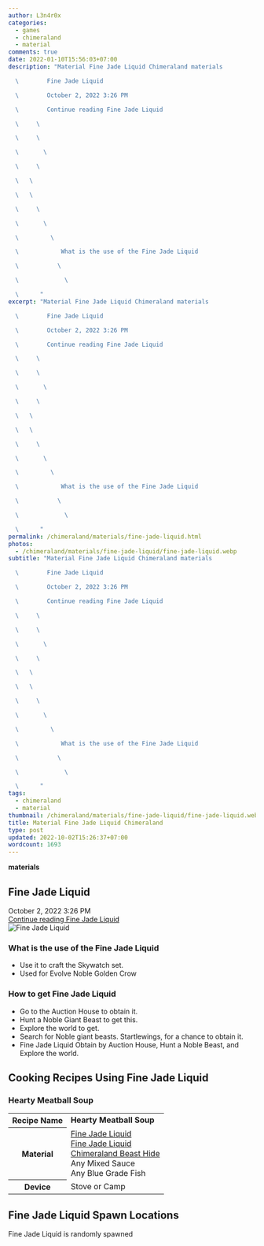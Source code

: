 ```yaml
---
author: L3n4r0x
categories:
  - games
  - chimeraland
  - material
comments: true
date: 2022-01-10T15:56:03+07:00
description: "Material Fine Jade Liquid Chimeraland materials

  \        Fine Jade Liquid

  \        October 2, 2022 3:26 PM

  \        Continue reading Fine Jade Liquid

  \     \ 

  \     \ 

  \       \ 

  \     \ 

  \   \ 

  \   \ 

  \     \ 

  \       \ 

  \         \ 

  \            What is the use of the Fine Jade Liquid

  \           \ 

  \             \ 

  \      "
excerpt: "Material Fine Jade Liquid Chimeraland materials

  \        Fine Jade Liquid

  \        October 2, 2022 3:26 PM

  \        Continue reading Fine Jade Liquid

  \     \ 

  \     \ 

  \       \ 

  \     \ 

  \   \ 

  \   \ 

  \     \ 

  \       \ 

  \         \ 

  \            What is the use of the Fine Jade Liquid

  \           \ 

  \             \ 

  \      "
permalink: /chimeraland/materials/fine-jade-liquid.html
photos:
  - /chimeraland/materials/fine-jade-liquid/fine-jade-liquid.webp
subtitle: "Material Fine Jade Liquid Chimeraland materials

  \        Fine Jade Liquid

  \        October 2, 2022 3:26 PM

  \        Continue reading Fine Jade Liquid

  \     \ 

  \     \ 

  \       \ 

  \     \ 

  \   \ 

  \   \ 

  \     \ 

  \       \ 

  \         \ 

  \            What is the use of the Fine Jade Liquid

  \           \ 

  \             \ 

  \      "
tags:
  - chimeraland
  - material
thumbnail: /chimeraland/materials/fine-jade-liquid/fine-jade-liquid.webp
title: Material Fine Jade Liquid Chimeraland
type: post
updated: 2022-10-02T15:26:37+07:00
wordcount: 1693
---
```


<link
  rel="stylesheet"
  href="https://rawcdn.githack.com/dimaslanjaka/Web-Manajemen/870a349/css/bootstrap-5-3-0-alpha3-wrapper.css"
/>
<section id="bootstrap-wrapper">
  <div data-bs-theme="dark">
    <div
      class="row g-0 border rounded overflow-hidden flex-md-row mb-4 shadow-sm position-relative bg-dark text-light"
    >
      <div class="col p-4 d-flex flex-column position-static">
        <strong class="d-inline-block mb-2 text-success">materials</strong>
        <h2 class="mb-0">Fine Jade Liquid</h2>
        <div class="mb-1 text-muted">October 2, 2022 3:26 PM</div>
        <a
          href="/chimeraland/materials/fine-jade-liquid.html"
          class="stretched-link d-none text-primary"
          >Continue reading Fine Jade Liquid</a
        >
      </div>
      <div class="col-auto d-none d-md-block d-lg-block">
        <img
          src="https://www.webmanajemen.com/chimeraland/materials/fine-jade-liquid/fine-jade-liquid.webp"
          alt="Fine Jade Liquid"
        />
      </div>
    </div>
    <div class="row">
      <div class="col-lg-6 col-12 mb-2">
        <div class="card">
          <div class="card-body">
            <h3 class="card-title">What is the use of the Fine Jade Liquid</h3>
            <div class="card-text">
              <ul>
                <li>Use it to craft the Skywatch set.</li>
                <li>Used for Evolve Noble Golden Crow</li>
              </ul>
            </div>
          </div>
        </div>
      </div>
      <div class="col-lg-6 col-12 mb-2">
        <div class="card">
          <div class="card-body">
            <h3 class="card-title">How to get Fine Jade Liquid</h3>
            <div class="card-text">
              <ul>
                <li>Go to the Auction House to obtain it.</li>
                <li>Hunt a Noble Giant Beast to get this.</li>
                <li>Explore the world to get.</li>
                <li>
                  Search for Noble giant beasts. Startlewings, for a chance to
                  obtain it.
                </li>
                <li>
                  Fine Jade Liquid Obtain by Auction House, Hunt a Noble Beast,
                  and Explore the world.
                </li>
              </ul>
            </div>
          </div>
        </div>
      </div>
      <div class="col-12 mb-2">
        <h2 id="cookable">Cooking Recipes Using Fine Jade Liquid</h2>
        <div id="recipe-hearty-meatball-soup">
          <h3 id="item-hearty-meatball-soup">Hearty Meatball Soup</h3>
          <div class="mb-2">
            <table class="table">
              <tr>
                <th>Recipe Name</th>
                <td><b>Hearty Meatball Soup</b></td>
              </tr>
              <tr>
                <th>Material</th>
                <td>
                  <a
                    class="text-decoration-none text-primary"
                    href="/chimeraland/materials/fine-jade-liquid.html"
                    >Fine Jade Liquid</a
                  ><br /><a
                    class="text-decoration-none text-primary"
                    href="/chimeraland/materials/fine-jade-liquid.html"
                    >Fine Jade Liquid</a
                  ><br /><a
                    class="text-decoration-none text-primary"
                    href="/chimeraland/materials/chimeraland-beast-hide.html"
                    >Chimeraland Beast Hide</a
                  ><br />Any Mixed Sauce<br />Any Blue Grade Fish
                </td>
              </tr>
              <tr>
                <th>Device</th>
                <td>Stove or Camp</td>
              </tr>
            </table>
          </div>
        </div>
      </div>
      <div class="col-12 mb-2">
        <h2>Fine Jade Liquid Spawn Locations</h2>
        <p>Fine Jade Liquid is randomly spawned</p>
      </div>
    </div>
  </div>
</section>